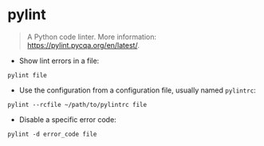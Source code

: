 # pylint

> A Python code linter.
> More information: <https://pylint.pycqa.org/en/latest/>.
- Show lint errors in a file:

`pylint file`

- Use the configuration from a configuration file, usually named `pylintrc`:

`pylint --rcfile ~/path/to/pylintrc file`

- Disable a specific error code:

`pylint -d error_code file`
